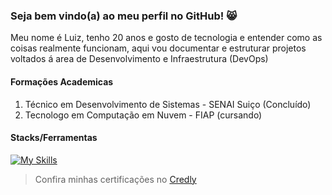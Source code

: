 ### Seja bem vindo(a) ao meu perfil no GitHub! 😸

Meu nome é Luiz, tenho 20 anos e gosto de tecnologia e entender como as coisas realmente funcionam, aqui vou documentar e estruturar projetos voltados á area de Desenvolvimento e Infraestrutura (DevOps)

#### Formações Academicas

1. Técnico em Desenvolvimento de Sistemas - SENAI Suiço (Concluído)
2. Tecnologo em Computação em Nuvem - FIAP (cursando)

#### Stacks/Ferramentas 
[![My Skills](https://skillicons.dev/icons?i=kubernetes,docker,aws,azure,js,git,github,linux,c,python)](https://skillicons.dev)

> Confira minhas certificações no [Credly](https://www.credly.com/users/luiz-gustavo-goncalves-brito) 




